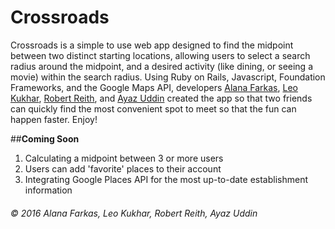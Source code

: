 # Crossroads 

Crossroads is a simple to use web app designed to find the midpoint between two distinct starting locations, allowing users to select a search radius around the midpoint, and a desired activity (like dining, or seeing a movie) within the search radius. Using Ruby on Rails, Javascript, Foundation Frameworks, and the Google Maps API, developers [Alana Farkas](https://github.com/AlanaFarkas), [Leo Kukhar](https://github.com/leokukhar), [Robert Reith](https://github.com/robertreith), and [Ayaz Uddin](https://github.com/Ayaz2589) created the app so that two friends can quickly find the most convenient spot to meet so that the fun can happen faster. Enjoy!

##**Coming Soon**
1. Calculating a midpoint between 3 or more users
2. Users can add 'favorite' places to their account
3. Integrating Google Places API for the most up-to-date establishment information 

###### &copy; 2016 Alana Farkas, Leo Kukhar, Robert Reith, Ayaz Uddin
